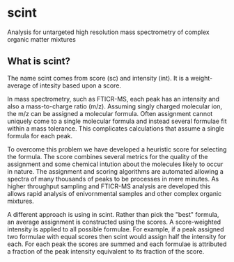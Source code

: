 # scint
Analysis for untargeted high resolution mass spectrometry of complex organic matter mixtures

## What is scint?

The name scint comes from score (sc) and intensity (int).  It is a weight-average of intesity based upon a score.  

In mass spectrometry, such as FTICR-MS, each peak has an intensity and also a mass-to-charge ratio (m/z).  Assuming singly charged molecular ion, the m/z can be assigned a molecular formula.  Often assignment cannot uniquely come to a single molecular formula and instead several formulae fit within a mass tolerance.  This complicates calculations that assume a single formula for each peak.  

To overcome this problem we have developed a heuristic score for selecting the formula.  The score combines several metrics for the quality of the assignment and some chemical intution about the molecules likely to occur in nature.  The assignment and scoring algorithms are automated allowing a spectra of many thousands of peaks to be processes in mere minutes.  As higher throughput sampling and FTICR-MS analysis are developed this allows rapid analysis of enivornmental samples and other complex organic mixtures.

A different approach is using in scint.  Rather than pick the "best" formula, an average assignment is constructed using the scores.  A score-weighted intensity is applied to all possible formulae.  For example, if a peak assigned two formulae with equal scores then scint would assign half the intensity for each.  For each peak the scores are summed and each formulae is attributed a fraction of the peak intensity equivalent to its fraction of the score.
